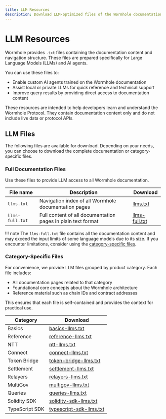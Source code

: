 ```yaml
---
title: LLM Resources
description: Download LLM-optimized files of the Wormhole documentation, including full content and category-specific resources for AI agents.
---
```


# LLM Resources

Wormhole provides `.txt` files containing the documentation content and navigation structure. These files are prepared specifically for Large Language Models (LLMs) and AI agents.

You can use these files to:

 - Enable custom AI agents trained on the Wormhole documentation
 - Assist local or private LLMs for quick reference and technical support
 - Improve query results by providing direct access to documentation content

These resources are intended to help developers learn and understand the Wormhole Protocol. They contain documentation content only and do not include live data or protocol APIs.

## LLM Files

The following files are available for download. Depending on your needs, you can choose to download the complete documentation or category-specific files.

### Full Documentation Files

Use these files to provide LLM access to all Wormhole documentation.

| File name          | Description                                                  | Download               |
|--------------------|--------------------------------------------------------------|------------------------|
| `llms.txt`         |  Navigation index of all Wormhole documentation pages        |  [llms.txt]()          |
| `llms-full.txt`    |  Full content of all documentation pages in plain text format|  [llms-full.txt]()     |

!!! note
    The `llms-full.txt` file contains all the documentation content and may exceed the input limits of some language models due to its size. If you encounter limitations, consider using the [category-specific files](#category-specific-files).

### Category-Specific Files

For convenience, we provide LLM files grouped by product category. Each file includes:

 - All documentation pages related to that category
 - Foundational core concepts about the Wormhole architecture
 - Reference material such as chain IDs and contract addresses

This ensures that each file is self-contained and provides the context for practical use.

| Category      | Download                     |
|---------------|------------------------------|
| Basics        |  [basics-llms.txt]()         |
| Reference     |  [reference-llms.txt]()      |
| NTT           |  [ntt-llms.txt]()            |
| Connect       |  [connect-llms.txt]()        |
| Token Bridge  |  [token-bridge-llms.txt]()   |
| Settlement    |  [settlement-llms.txt]()     |
| Relayers      |  [relayers-llms.txt]()       |
| MultiGov      |  [multigov-llms.txt]()       |
| Queries       |  [queries-llms.txt]()        |
| Solidity SDK  |  [solidity-sdk-llms.txt]()   |
| TypeScript SDK|  [typescript-sdk-llms.txt]() |